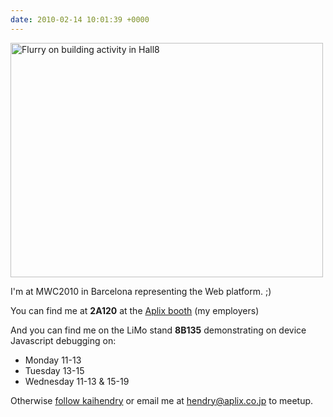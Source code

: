 ```yaml
---
date: 2010-02-14 10:01:39 +0000
---
```


<a href="http://www.flickr.com/photos/hendry/4354245290/" title="Flurry on building activity in Hall8 by Kai Hendry, on Flickr"><img src="http://farm3.static.flickr.com/2678/4354245290_6bed34b0de.jpg" width="500" height="375" alt="Flurry on building activity in Hall8" /></a>

I'm at MWC2010 in Barcelona representing the Web platform. ;)

You can find me at **2A120** at the [Aplix booth](http://twitter.com/aplixcorp) (my employers)

And you can find me on the LiMo stand **8B135** demonstrating on device Javascript debugging on:

* Monday 11-13
* Tuesday 13-15
* Wednesday 11-13 & 15-19

Otherwise [follow kaihendry](http://twitter.com/kaihendry) or email me at <hendry@aplix.co.jp> to meetup.
